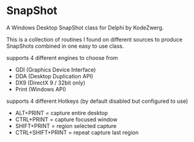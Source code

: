 # SnapShot
 A Windows Desktop SnapShot class for Delphi by KodeZwerg.

This is a collection of routines I found on different sources to produce SnapShots combined in one easy to use class.


supports 4 different engines to choose from
  - GDI (Graphics Device Interface)
  - DDA (Desktop Duplication API)
  - DX9 (DirectX 9 / 32bit only)
  - Print (Windows API)
 
supports 4 different Hotkeys (by default disabled but configured to use)
  - ALT+PRINT = capture entire desktop
  - CTRL+PRINT = capture focused window
  - SHIFT+PRINT = region selected capture
  - CTRL+SHIFT+PRINT = repeat capture last region
